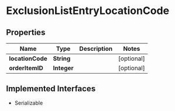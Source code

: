 

# ExclusionListEntryLocationCode


## Properties

| Name | Type | Description | Notes |
|------------ | ------------- | ------------- | -------------|
|**locationCode** | **String** |  |  [optional] |
|**orderItemID** | **Integer** |  |  [optional] |


## Implemented Interfaces

* Serializable


